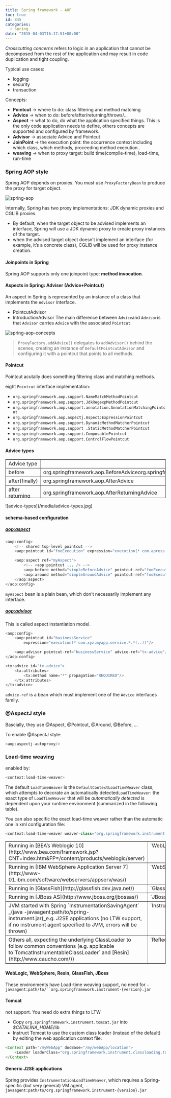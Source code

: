 ```yaml
---
title: Spring framework - AOP
toc: true
id: 845
categories:
  - Spring
date: "2015-04-03T16:17:51+00:00"
---
```


_Crosscutting concerns_ refers to logic in an application that cannot be decomposed from the rest of the application and may result in code duplication and tight coupling.

Typical use cases:

*   logging
*   security
*   transaction

Concepts:

*   **Pointcut** -&gt; where to do: class filtering and method matching
*   **Advice** -&gt; when to do: before/after/returning/throws/...
*   **Aspect** -&gt; what to do, do what the application specified things. This is the only code application needs to define, others concepts are supported and configured by framework.
*   **Advisor** -&gt; associate Advice and Pointcut
*   **JoinPoint** -&gt; the execution point: the occurrence context including which class, which methods, proceeding method execution..
*   **weaving** -&gt; when to proxy target: build time(compile-time), load-time, run-time

### Spring AOP style

Spring AOP depends on proxies. You must use `ProxyFactoryBean` to produce the proxy for target object.

![spring-aop](/media/spring-aop.jpg)

Internally, Spring has two proxy implementations: JDK dynamic proxies and CGLIB proxies.

*   By default, when the target object to be advised implements an interface, Spring will use a JDK dynamic proxy to create proxy instances of the target.
*   when the advised target object doesn’t implement an interface (for example, it’s a concrete class), CGLIB will be used for proxy instance creation.

#### Joinpoints in Spring

Spring AOP supports only one joinpoint type: **method invocation**.

#### Aspects in Spring: Adviser (Advice+Pointcut)

An aspect in Spring is represented by an instance of a class that implements the `Advisor` interface.

*   PointcutAdvisor
*   IntroductionAdvisor
The main difference between `Advice`and `Advisor`is that `Advisor` carries `Advice` with the associated `Pointcut`.

![spring-aop-concepts](/media/spring-aop-concepts.png)
> `ProxyFactory.addAdvice()` delegates to `addAdvisor()` behind the scenes, creating an instance of `DefaultPointcutAdvisor` and configuring it with a pointcut that points to all methods.

#### Pointcut

Pointcut acutally does something filtering class and matching methods.

eight `Pointcut` interface implementation:

*   `org.springframework.aop.support.NameMatchMethodPointcut`
*   `org.springframework.aop.support.JdkRegexpMethodPointcut`
*   `org.springframework.aop.support.annotation.AnnotationMatchingPointcut`
*   `org.springframework.aop.aspectj.AspectJExpressionPointcut`
*   `org.springframework.aop.support.DynamicMethodMatcherPointcut`
*   `org.springframework.aop.support .StaticMethodMatcherPointcut`
*   `org.springframework.aop.support.ComposablePointcut`
*   `org.springframework.aop.support.ControlFlowPointcut`

#### Advice types

<table style="height: 122px;" border="1" width="631">
<tbody>
<tr>
<td>Advice type</td>
<td></td>
</tr>
<tr>
<td>before</td>
<td>org.springframework.aop.BeforeAdviceorg.springframework.aop.MethodBeforeAdvice</td>
</tr>
<tr>
<td>after(finally)</td>
<td>org.springframework.aop.AfterAdvice</td>
</tr>
<tr>
<td>after returning</td>
<td>org.springframework.aop.AfterReturningAdvice</td>
</tr>
<tr>
<td>around</td>
<td>org.springframework.aop.Interceptororg.springframework.aop.MethodInterceptor</td>
</tr>
<tr>
<td>throws</td>
<td>org.springframework.aop.ThrowsAdvice</td>
</tr>
<tr>
<td>introduction</td>
<td></td>
</tr>
</tbody>
</table>
![advice-types](/media/advice-types.jpg)


#### schema-based configuration

##### <aop:aspect>



```java
<aop:config>
    <!-- shared top-level pointcut -->
    <aop:pointcut id="fooExecution" expression="execution(* com.apress.prospring4.ch5..foo*(int))"/>

    <aop:aspect ref="myAspect">
        <!-- <aop:pointcut ... /> -->
        <aop:before method="simpleBeforeAdvice" pointcut-ref="fooExecution" />
        <aop:around method="simpleAroundAdvice" pointcut-ref="fooExecution" />
    </aop:aspect>
</aop:config>
```


`myAspect` bean is a plain bean, which don't necessarily implement any interface.

##### <aop:advisor>

This is called aspect instantiation model.


```java
<aop:config>
    <aop:pointcut id="businessService"
        expression="execution(* com.xyz.myapp.service.*.*(..))"/>

    <aop:advisor pointcut-ref="businessService" advice-ref="tx-advice"/>
</aop:config>

<tx:advice id="tx-advice">
    <tx:attributes>
        <tx:method name="*" propagation="REQUIRED"/>
    </tx:attributes>
</tx:advice>
```


`advice-ref` is a bean which must implement one of the `Advice` interfaces family.

### @AspectJ style

Bascially, they use @Aspect, @Pointcut, @Around, @Before, ...

To enable @AspectJ style:


```java
<aop:aspectj-autoproxy/>
```


### Load-time weaving

enabled by:


```java
<context:load-time-weaver>
```

The default `LoadTimeWeaver` is the `DefaultContextLoadTimeWeaver` class, which attempts to decorate an automatically detected`LoadTimeWeaver`: the exact type of `LoadTimeWeaver` that will be _automatically detected_ is dependent upon your runtime environment (summarized in the following table).

You can also specific the exact load-time weaver rather than the automatic one in xml configuration file:


```java
<context:load-time-weaver weaver-class="org.springframework.instrument.classloading.ReflectiveLoadTimeWeaver"/>
```

<table border="1" summary="DefaultContextLoadTimeWeaver LoadTimeWeavers">
<tbody>
<tr>
<td align="left" valign="top">Running in [BEA’s Weblogic 10](http://www.bea.com/framework.jsp?CNT=index.htm&amp;FP=/content/products/weblogic/server)</td>
<td align="left" valign="top">`WebLogicLoadTimeWeaver`</td>
</tr>
<tr>
<td align="left" valign="top">Running in [IBM WebSphere Application Server 7](http://www-01.ibm.com/software/webservers/appserv/was/)</td>
<td align="left" valign="top">`WebSphereLoadTimeWeaver`</td>
</tr>
<tr>
<td align="left" valign="top">Running in [GlassFish](http://glassfish.dev.java.net/)</td>
<td align="left" valign="top">`GlassFishLoadTimeWeaver`</td>
</tr>
<tr>
<td align="left" valign="top">Running in [JBoss AS](http://www.jboss.org/jbossas/)</td>
<td align="left" valign="top">`JBossLoadTimeWeaver`</td>
</tr>
<tr>
<td align="left" valign="top">JVM started with Spring `InstrumentationSavingAgent` <span class="emphasis">_(java -javaagent:path/to/spring-instrument.jar)_</span>e.g. J2SE applications (no LTW support, if no instrument agent specified to JVM, errors will be thrown)</td>
<td align="left" valign="top">`InstrumentationLoadTimeWeaver`</td>
</tr>
<tr>
<td align="left" valign="top">Others all, expecting the underlying ClassLoader to follow common conventions (e.g. applicable to`TomcatInstrumentableClassLoader` and [Resin](http://www.caucho.com/))</td>
<td align="left" valign="top">`ReflectiveLoadTimeWeaver`</td>
</tr>
</tbody>
</table>

#### WebLogic, WebSphere, Resin, GlassFish, JBoss

These environments have Load-time weaving support, no need for `-javaagent:path/to/``org.springframework.instrument-{version}.jar`

#### Tomcat

not support. You need do extra things to LTW

*   Copy `org.springframework.instrument.tomcat.jar` into <span class="emphasis">_$CATALINA_HOME_</span>/lib
*   Instruct Tomcat to use the custom class loader (instead of the default) by editing the web application context file:


```java
<Context path="/myWebApp" docBase="/my/webApp/location">
    <Loader loaderClass="org.springframework.instrument.classloading.tomcat.TomcatInstrumentableClassLoader"/>
</Context>
```


#### Generic J2SE applications

Spring provides `InstrumentationLoadTimeWeaver`, which requires a Spring-specific (but very general) VM agent,` -javaagent:path/to/org.springframework.instrument-{version}.jar`


